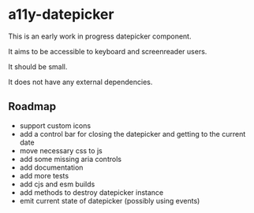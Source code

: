 # a11y-datepicker

This is an early work in progress datepicker component.

It aims to be accessible to keyboard and screenreader users.

It should be small.

It does not have any external dependencies.

## Roadmap

- support custom icons
- add a control bar for closing the datepicker and getting to the current date
- move necessary css to js
- add some missing aria controls
- add documentation
- add more tests
- add cjs and esm builds
- add methods to destroy datepicker instance
- emit current state of datepicker (possibly using events)